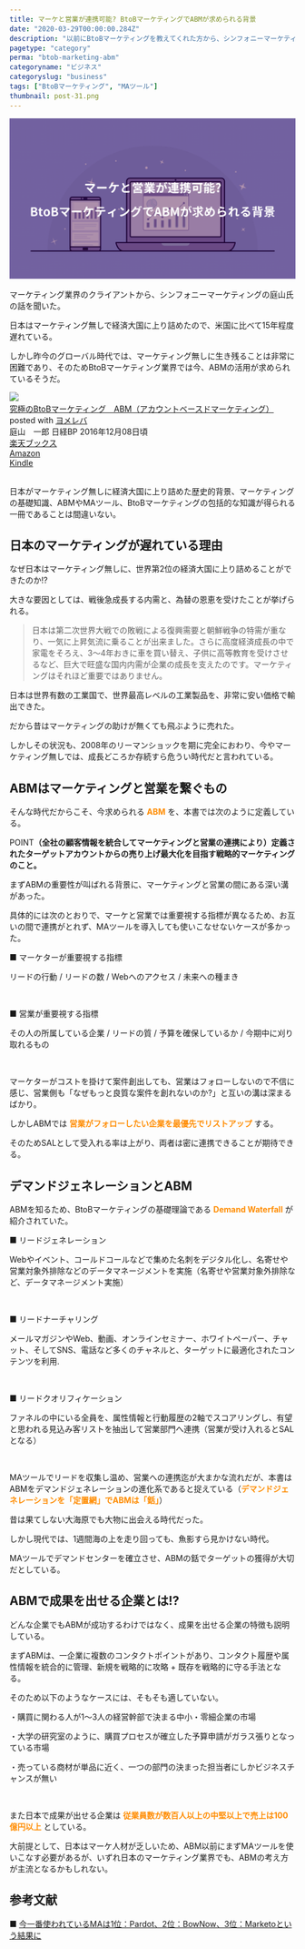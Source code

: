 ```yaml
---
title: マーケと営業が連携可能? BtoBマーケティングでABMが求められる背景
date: "2020-03-29T00:00:00.284Z"
description: "以前にBtoBマーケティングを教えてくれた方から、シンフォニーマーケティングの庭山一郎さんを薦められたので、同氏が執筆されたABM(アカウントベースドマーケティング)の書籍を読んでみた。様々な要因が複雑に絡み合う現代で、日本は世界で稀な「資本主義でありながらマーケティング抜きで大成功出来た国」だったが、それも2008年のリーマンショックで完全に終わり、今やマーケティングというナレッジや機能抜きでは、成長どころか存続すら危ういと言われている。"
pagetype: "category"
perma: "btob-marketing-abm"
categoryname: "ビジネス"
categoryslug: "business"
tags: ["BtoBマーケティング", "MAツール"]
thumbnail: post-31.png
---
```


![](./post-31.png)

マーケティング業界のクライアントから、シンフォニーマーケティングの庭山氏の話を聞いた。

日本はマーケティング無しで経済大国に上り詰めたので、米国に比べて15年程度遅れている。

しかし昨今のグローバル時代では、マーケティング無しに生き残ることは非常に困難であり、そのためBtoBマーケティング業界では今、ABMの活用が求められているそうだ。

<div class="cstmreba"><div class="booklink-box"><div class="booklink-image"><a href="https://hb.afl.rakuten.co.jp/hgc/146fe51c.1fd043a3.146fe51d.605dc196/yomereba_main_202008261543297683?pc=http%3A%2F%2Fbooks.rakuten.co.jp%2Frb%2F14584662%2F%3Fscid%3Daf_ich_link_urltxt%26m%3Dhttp%3A%2F%2Fm.rakuten.co.jp%2Fev%2Fbook%2F" target="_blank" ><img src="https://thumbnail.image.rakuten.co.jp/@0_mall/book/cabinet/9046/9784822239046.jpg?_ex=150x150" style="border: none;" /></a></div><div class="booklink-info"><div class="booklink-name"><a href="https://hb.afl.rakuten.co.jp/hgc/146fe51c.1fd043a3.146fe51d.605dc196/yomereba_main_202008261543297683?pc=http%3A%2F%2Fbooks.rakuten.co.jp%2Frb%2F14584662%2F%3Fscid%3Daf_ich_link_urltxt%26m%3Dhttp%3A%2F%2Fm.rakuten.co.jp%2Fev%2Fbook%2F" target="_blank" >究極のBtoBマーケティング　ABM（アカウントベースドマーケティング）</a><div class="booklink-powered-date">posted with <a href="https://yomereba.com" rel="nofollow" target="_blank">ヨメレバ</a></div></div><div class="booklink-detail">庭山　一郎 日経BP 2016年12月08日頃    </div><div class="booklink-link2"><div class="shoplinkrakuten"><a href="https://hb.afl.rakuten.co.jp/hgc/146fe51c.1fd043a3.146fe51d.605dc196/yomereba_main_202008261543297683?pc=http%3A%2F%2Fbooks.rakuten.co.jp%2Frb%2F14584662%2F%3Fscid%3Daf_ich_link_urltxt%26m%3Dhttp%3A%2F%2Fm.rakuten.co.jp%2Fev%2Fbook%2F" target="_blank" >楽天ブックス</a></div><div class="shoplinkamazon"><a href="https://www.amazon.co.jp/exec/obidos/asin/4822239047/kanon123-22/" target="_blank" >Amazon</a></div><div class="shoplinkkindle"><a href="https://www.amazon.co.jp/gp/search?keywords=%E7%A9%B6%E6%A5%B5%E3%81%AEBtoB%E3%83%9E%E3%83%BC%E3%82%B1%E3%83%86%E3%82%A3%E3%83%B3%E3%82%B0%E3%80%80ABM%EF%BC%88%E3%82%A2%E3%82%AB%E3%82%A6%E3%83%B3%E3%83%88%E3%83%99%E3%83%BC%E3%82%B9%E3%83%89%E3%83%9E%E3%83%BC%E3%82%B1%E3%83%86%E3%82%A3%E3%83%B3%E3%82%B0%EF%BC%89&__mk_ja_JP=%83J%83%5E%83J%83i&url=node%3D2275256051&tag=kanon123-22" target="_blank" >Kindle</a></div>                              	  	  	  	  	</div></div><div class="booklink-footer"></div></div></div>
<br/>

日本がマーケティング無しに経済大国に上り詰めた歴史的背景、マーケティングの基礎知識、ABMやMAツール、BtoBマーケティングの包括的な知識が得られる一冊であることは間違いない。

## 日本のマーケティングが遅れている理由

なぜ日本はマーケティング無しに、世界第2位の経済大国に上り詰めることができたのか!?

大きな要因としては、戦後急成長する内需と、為替の恩恵を受けたことが挙げられる。

> 日本は第二次世界大戦での敗戦による復興需要と朝鮮戦争の特需が重なり、一気に上昇気流に乗ることが出来ました。さらに高度経済成長の中で家電をそろえ、3〜4年おきに車を買い替え、子供に高等教育を受けさせるなど、巨大で旺盛な国内内需が企業の成長を支えたのです。マーケティングはそれほど重要ではありません。

日本は世界有数の工業国で、世界最高レベルの工業製品を、非常に安い価格で輸出できた。

だから昔はマーケティングの助けが無くても飛ぶように売れた。

しかしその状況も、2008年のリーマンショックを期に完全におわり、今やマーケティング無しでは、成長どころか存続すら危うい時代だと言われている。

## ABMはマーケティングと営業を繋ぐもの

そんな時代だからこそ、今求められる **<span style="color: #ff8c00;">ABM</span>** を、本書では次のように定義している。

<span class="mark">POINT</span>**（全社の顧客情報を統合してマーケティングと営業の連携により）定義されたターゲットアカウントからの売り上げ最大化を目指す戦略的マーケティングのこと。**

まずABMの重要性が叫ばれる背景に、マーケティングと営業の間にある深い溝があった。

具体的には次のとおりで、マーケと営業では重要視する指標が異なるため、お互いの間で連携がとれず、MAツールを導入しても使いこなせないケースが多かった。

<div class="blackboard-box">
<p>■ マーケターが重要視する指標</p>
<p>リードの行動 / リードの数 / Webへのアクセス / 未来への種まき</p>
<br/>
<p>■ 営業が重要視する指標</p>
<p>その人の所属している企業 / リードの質 / 予算を確保しているか / 今期中に刈り取れるもの</p>
<div class="chalk1"></div>
<div class="chalk2"></div>
</div>
<br/>

マーケターがコストを掛けて案件創出しても、営業はフォローしないので不信に感じ、営業側も「なぜもっと良質な案件を創れないのか?」と互いの溝は深まるばかり。

しかしABMでは **<span style="color: #ff8c00;">営業がフォローしたい企業を最優先でリストアップ</span>** する。

そのためSALとして受入れる率は上がり、両者は密に連携できることが期待できる。

## デマンドジェネレーションとABM

ABMを知るため、BtoBマーケティングの基礎理論である **<span style="color: #ff8c00;">Demand Waterfall</span>** が紹介されていた。

<div class="blackboard-box">
<p>■ リードジェネレーション</p>
<p>Webやイベント、コールドコールなどで集めた名刺をデジタル化し、名寄せや営業対象外排除などのデータマネージメントを実施（名寄せや営業対象外排除など、データマネージメント実施）</p>
<br/>
<p>■ リードナーチャリング</p>
<p>メールマガジンやWeb、動画、オンラインセミナー、ホワイトペーパー、チャット、そしてSNS、電話など多くのチャネルと、ターゲットに最適化されたコンテンツを利用.</p>
<br/>
<p>■ リードクオリフィケーション</p>
<p>ファネルの中にいる全員を、属性情報と行動履歴の2軸でスコアリングし、有望と思われる見込み客リストを抽出して営業部門へ連携（営業が受け入れるとSALとなる）</p>
<div class="chalk1"></div>
<div class="chalk2"></div>
</div>
<br/>

MAツールでリードを収集し温め、営業への連携迄が大まかな流れだが、本書はABMをデマンドジェネレーションの進化系であると捉えている（**<span style="color: #ff8c00;">デマンドジェネレーションを「定置網」でABMは「銛」</span>**）

昔は果てしない大海原でも大物に出会える時代だった。

しかし現代では、1週間海の上を走り回っても、魚影すら見かけない時代。

MAツールでデマンドセンターを確立させ、ABMの銛でターゲットの獲得が大切だとしている。

## ABMで成果を出せる企業とは!?

どんな企業でもABMが成功するわけではなく、成果を出せる企業の特徴も説明している。

まずABMは、一企業に複数のコンタクトポイントがあり、コンタクト履歴や属性情報を統合的に管理、新規を戦略的に攻略 + 既存を戦略的に守る手法となる。

そのため以下のようなケースには、そもそも適していない。

<div class="blackboard-box">
<p>・購買に関わる人が1〜3人の経営幹部で決まる中小・零細企業の市場</p>
<p>・大学の研究室のように、購買プロセスが確立した予算申請がガラス張りとなっている市場</p>
<p>・売っている商材が単品に近く、一つの部門の決まった担当者にしかビジネスチャンスが無い</p>
<div class="chalk1"></div>
<div class="chalk2"></div>
</div>
<br/>

また日本で成果が出せる企業は **<span style="color: #ff8c00;">従業員数が数百人以上の中堅以上で売上は100億円以上</span>**  としている。

大前提として、日本はマーケ人材が乏しいため、ABM以前にまずMAツールを使いこなす必要があるが、いずれ日本のマーケティング業界でも、ABMの考え方が主流となるかもしれない。

## 参考文献
■ [今一番使われているMAは1位：Pardot、2位：BowNow、3位：Marketoという結果に](https://mtame.jp/martec/MA_introduction/)  
